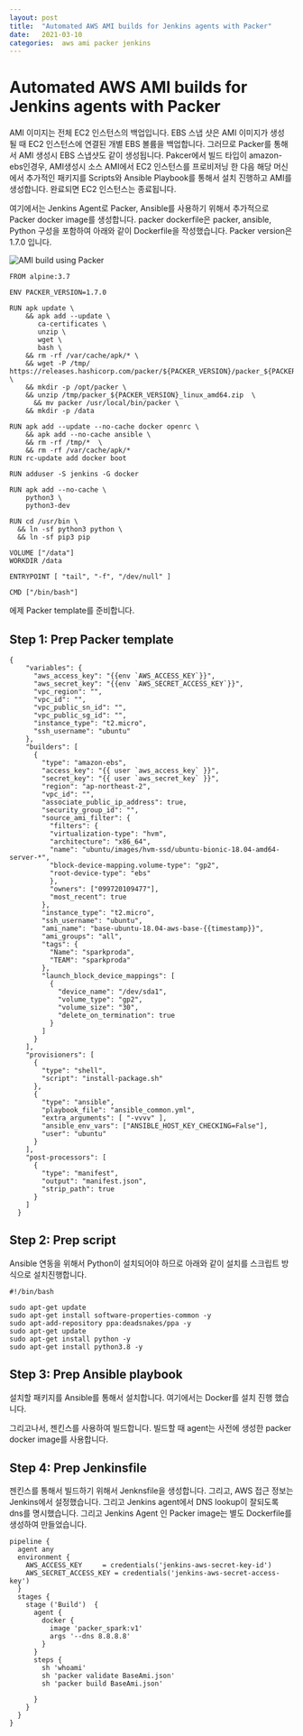 ```yaml
---
layout: post
title:  "Automated AWS AMI builds for Jenkins agents with Packer"
date:   2021-03-10
categories:  aws ami packer jenkins
---
```


# Automated AWS AMI builds for Jenkins agents with Packer

AMI 이미지는 전체 EC2 인스턴스의 백업입니다. EBS 스냅 샷은 AMI 이미지가 생성 될 때 EC2 인스턴스에 연결된 개별 EBS 볼륨을 백업합니다. 그러므로 Packer를 통해서 AMI 생성시 EBS 스냅샷도 같이 생성됩니다.
Pakcer에서 빌드 타입이 amazon-ebs인경우, AMI생성시 소스 AMI에서 EC2 인스턴스를 프로비저닝 한 다음 해당 머신에서 추가적인 패키지를 Scripts와 Ansible Playbook를 통해서 설치 진행하고 AMI를 생성합니다. 완료되면 EC2 인스턴스는 종료됩니다.

여기에서는 Jenkins Agent로 Packer, Ansible를 사용하기 위해서 추가적으로 Packer docker image를 생성합니다. packer dockerfile은 packer, ansible, Python 구성을 포함하여 아래와 같이 Dockerfile을 작성했습니다. Packer version은 1.7.0 입니다.

![AMI build using Packer](https://sparkproda.github.io/assets/Automated_AWS_AMI_builds_for_Jenkins_agents_with_Packer.png)

~~~
FROM alpine:3.7

ENV PACKER_VERSION=1.7.0

RUN apk update \
    && apk add --update \
       ca-certificates \
       unzip \
       wget \
	   bash \
    && rm -rf /var/cache/apk/* \
    && wget -P /tmp/ https://releases.hashicorp.com/packer/${PACKER_VERSION}/packer_${PACKER_VERSION}_linux_amd64.zip \
    && mkdir -p /opt/packer \
    && unzip /tmp/packer_${PACKER_VERSION}_linux_amd64.zip  \
	  && mv packer /usr/local/bin/packer \
    && mkdir -p /data

RUN apk add --update --no-cache docker openrc \
    && apk add --no-cache ansible \
    && rm -rf /tmp/*  \
    && rm -rf /var/cache/apk/*  
RUN rc-update add docker boot    

RUN adduser -S jenkins -G docker

RUN apk add --no-cache \
    python3 \
    python3-dev

RUN cd /usr/bin \
  && ln -sf python3 python \
  && ln -sf pip3 pip

VOLUME ["/data"]
WORKDIR /data

ENTRYPOINT [ "tail", "-f", "/dev/null" ]

CMD ["/bin/bash"]
~~~

에제 Packer template를 준비합니다.

## Step 1: Prep Packer template

~~~
{
    "variables": {
      "aws_access_key": "{{env `AWS_ACCESS_KEY`}}",
      "aws_secret_key": "{{env `AWS_SECRET_ACCESS_KEY`}}",
      "vpc_region": "",
      "vpc_id": "",
      "vpc_public_sn_id": "",
      "vpc_public_sg_id": "",
      "instance_type": "t2.micro",
      "ssh_username": "ubuntu"
    },
    "builders": [
      {
        "type": "amazon-ebs",
        "access_key": "{{ user `aws_access_key` }}",
        "secret_key": "{{ user `aws_secret_key` }}",
        "region": "ap-northeast-2",
        "vpc_id": "",
        "associate_public_ip_address": true,
        "security_group_id": "",
        "source_ami_filter": {
          "filters": {
          "virtualization-type": "hvm",
          "architecture": "x86_64",
          "name": "ubuntu/images/hvm-ssd/ubuntu-bionic-18.04-amd64-server-*",
          "block-device-mapping.volume-type": "gp2",
          "root-device-type": "ebs"
          },
          "owners": ["099720109477"],
          "most_recent": true
        },  
        "instance_type": "t2.micro",
        "ssh_username": "ubuntu",
        "ami_name": "base-ubuntu-18.04-aws-base-{{timestamp}}",
        "ami_groups": "all",
        "tags": {
          "Name": "sparkproda",
          "TEAM": "sparkproda"
        },  
        "launch_block_device_mappings": [
          {
            "device_name": "/dev/sda1",
            "volume_type": "gp2",
            "volume_size": "30",
            "delete_on_termination": true
          }
        ]
      }
    ],
    "provisioners": [    
      {
        "type": "shell",
        "script": "install-package.sh"
      },
      {
        "type": "ansible",
        "playbook_file": "ansible_common.yml",
        "extra_arguments": [ "-vvvv" ],
        "ansible_env_vars": ["ANSIBLE_HOST_KEY_CHECKING=False"],
        "user": "ubuntu"
      }
    ],
    "post-processors": [
      {
        "type": "manifest",
        "output": "manifest.json",
        "strip_path": true
      }
    ]
  }
~~~

## Step 2: Prep script

Ansible 연동을 위해서 Python이 설치되어야 하므로 아래와 같이 설치를 스크립트 방식으로 설치진행합니다.

~~~
#!/bin/bash

sudo apt-get update
sudo apt-get install software-properties-common -y
sudo apt-add-repository ppa:deadsnakes/ppa -y
sudo apt-get update
sudo apt-get install python -y
sudo apt-get install python3.8 -y
~~~
## Step 3: Prep Ansible playbook

설치할 패키지를 Ansible를 통해서 설치합니다. 여기에서는 Docker를 설치 진행 했습니다.

그리고나서, 젠킨스를 사용하여 빌드합니다. 빌드할 때 agent는 사전에 생성한 packer docker image를 사용합니다.

## Step 4: Prep Jenkinsfile
젠킨스를 통해서 빌드하기 위해서 Jenknsfile을 생성합니다. 그리고,
AWS 접근 정보는 Jenkins에서 설정했습니다. 그리고 Jenkins agent에서 DNS lookup이 잘되도록 dns를 명시했습니다. 그리고 Jenkins Agent 인 Packer image는 별도 Dockerfile를 생성하여 만들었습니다.

~~~
pipeline {
  agent any
  environment {
    AWS_ACCESS_KEY     = credentials('jenkins-aws-secret-key-id')
    AWS_SECRET_ACCESS_KEY = credentials('jenkins-aws-secret-access-key')
  }
  stages {
    stage ('Build')  {
      agent {
        docker {
          image 'packer_spark:v1'
          args '--dns 8.8.8.8'
        }
      }
      steps {
        sh 'whoami'
        sh 'packer validate BaseAmi.json'
        sh 'packer build BaseAmi.json'

      }
    }
  }
}
~~~
